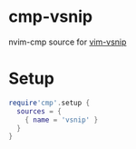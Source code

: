 # cmp-vsnip

nvim-cmp source for [vim-vsnip](https://github.com/hrsh7th/vim-vsnip)

# Setup

```lua
require'cmp'.setup {
  sources = {
    { name = 'vsnip' }
  }
}
```


<!-- vim: set ft=markdown: -->